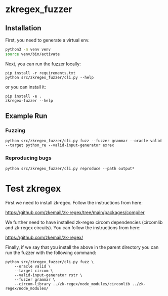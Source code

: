 # zkregex_fuzzer

## Installation

First, you need to generate a virtual env.

```bash
python3 -m venv venv
source venv/bin/activate
```

Next, you can run the fuzzer locally:

```
pip install -r requirements.txt
python src/zkregex_fuzzer/cli.py --help
```

or you can install it:

```
pip install -e .
zkregex-fuzzer --help
```

## Example Run

### Fuzzing

```
python src/zkregex_fuzzer/cli.py fuzz --fuzzer grammar --oracle valid --target python_re --valid-input-generator exrex
```

### Reproducing bugs

```
python src/zkregex_fuzzer/cli.py reproduce --path output*
```

# Test zkregex

First we need to install zkregex. Follow the instructions from here:

<https://github.com/zkemail/zk-regex/tree/main/packages/compiler>

We further need to have installed zk-regex circom dependencies (circomlib and zk-regex circuits).
You can follow the instructions from here:

<https://github.com/zkemail/zk-regex/>

Finally, if we say that you install the above in the parent directory you can run the fuzzer with the following command:

```
python src/zkregex_fuzzer/cli.py fuzz \
    --oracle valid \
    --target circom \
    --valid-input-generator rstr \
    --fuzzer grammar \
    --circom-library ../zk-regex/node_modules/circomlib ../zk-regex/node_modules/
```
